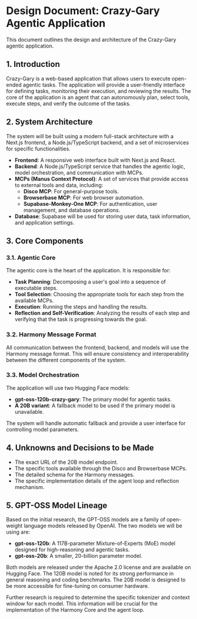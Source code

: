 # Design Document: Crazy-Gary Agentic Application

This document outlines the design and architecture of the Crazy-Gary agentic application.

## 1. Introduction

Crazy-Gary is a web-based application that allows users to execute open-ended agentic tasks. The application will provide a user-friendly interface for defining tasks, monitoring their execution, and reviewing the results. The core of the application is an agent that can autonomously plan, select tools, execute steps, and verify the outcome of the tasks.

## 2. System Architecture

The system will be built using a modern full-stack architecture with a Next.js frontend, a Node.js/TypeScript backend, and a set of microservices for specific functionalities.

*   **Frontend**: A responsive web interface built with Next.js and React.
*   **Backend**: A Node.js/TypeScript service that handles the agentic logic, model orchestration, and communication with MCPs.
*   **MCPs (Manus Context Protocol)**: A set of services that provide access to external tools and data, including:
    *   **Disco MCP**: For general-purpose tools.
    *   **Browserbase MCP**: For web browser automation.
    *   **Supabase-Monkey-One MCP**: For authentication, user management, and database operations.
*   **Database**: Supabase will be used for storing user data, task information, and application settings.

## 3. Core Components

### 3.1. Agentic Core

The agentic core is the heart of the application. It is responsible for:

*   **Task Planning**: Decomposing a user's goal into a sequence of executable steps.
*   **Tool Selection**: Choosing the appropriate tools for each step from the available MCPs.
*   **Execution**: Running the steps and handling the results.
*   **Reflection and Self-Verification**: Analyzing the results of each step and verifying that the task is progressing towards the goal.

### 3.2. Harmony Message Format

All communication between the frontend, backend, and models will use the Harmony message format. This will ensure consistency and interoperability between the different components of the system.

### 3.3. Model Orchestration

The application will use two Hugging Face models:

*   **gpt-oss-120b-crazy-gary**: The primary model for agentic tasks.
*   **A 20B variant**: A fallback model to be used if the primary model is unavailable.

The system will handle automatic fallback and provide a user interface for controlling model parameters.

## 4. Unknowns and Decisions to be Made

*   The exact URL of the 20B model endpoint.
*   The specific tools available through the Disco and Browserbase MCPs.
*   The detailed schema for the Harmony messages.
*   The specific implementation details of the agent loop and reflection mechanism.





## 5. GPT-OSS Model Lineage

Based on the initial research, the GPT-OSS models are a family of open-weight language models released by OpenAI. The two models we will be using are:

*   **gpt-oss-120b**: A 117B-parameter Mixture-of-Experts (MoE) model designed for high-reasoning and agentic tasks.
*   **gpt-oss-20b**: A smaller, 20-billion parameter model.

Both models are released under the Apache 2.0 license and are available on Hugging Face. The 120B model is noted for its strong performance in general reasoning and coding benchmarks. The 20B model is designed to be more accessible for fine-tuning on consumer hardware.

Further research is required to determine the specific tokenizer and context window for each model. This information will be crucial for the implementation of the Harmony Core and the agent loop.


